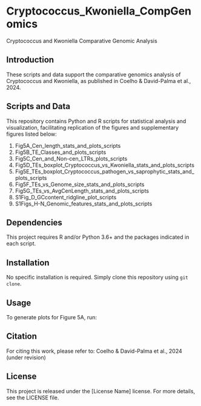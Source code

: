 # Cryptococcus_Kwoniella_CompGenomics
Cryptococcus and Kwoniella Comparative Genomic Analysis

## Introduction
These scripts and data support the comparative genomics analysis of Cryptococcus and Kwoniella, as published in Coelho & David-Palma et al., 2024.

## Scripts and Data
This repository contains Python and R scripts for statistical analysis and visualization, facilitating replication of the figures and supplementary figures listed below:

1. Fig5A_Cen_length_stats_and_plots_scripts
2. Fig5B_TE_Classes_and_plots_scripts
3. Fig5C_Cen_and_Non-cen_LTRs_plots_scripts
4. Fig5D_TEs_boxplot_Cryptococcus_vs_Kwoniella_stats_and_plots_scripts
5. Fig5E_TEs_boxplot_Cryptococcus_pathogen_vs_saprophytic_stats_and_plots_scripts
6. Fig5F_TEs_vs_Genome_size_stats_and_plots_scripts
7. Fig5G_TEs_vs_AvgCenLength_stats_and_plots_scripts
8. S1Fig_D_GCcontent_ridgline_plot_scripts
9. S1Figs_H-N_Genomic_features_stats_and_plots_scripts

## Dependencies
This project requires R and/or Python 3.6+ and the packages indicated in each script.

## Installation
No specific installation is required. Simply clone this repository using `git clone`.

## Usage
To generate plots for Figure 5A, run:

## Citation
For citing this work, please refer to:
Coelho & David-Palma et al., 2024 (under revision)

## License
This project is released under the [License Name] license. For more details, see the LICENSE file.
